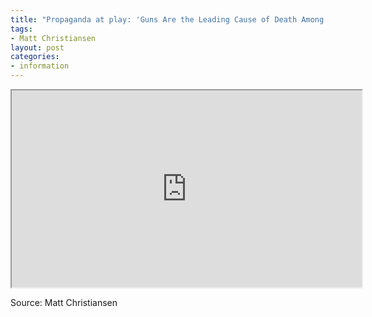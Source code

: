 ```yaml
---
title: "Propaganda at play: 'Guns Are the Leading Cause of Death Among Children'"
tags:
- Matt Christiansen
layout: post
categories:
- information
---
```


<iframe width="560" height="315" src="https://rumble.com/embed/v2f6g3g/?pub=17acb#?secret=vixkWGzUQe" title="About the Claim That 'Guns Are the Leading Cause of Death Among Children' | Propaganda in Play"></iframe>

Source: Matt Christiansen
